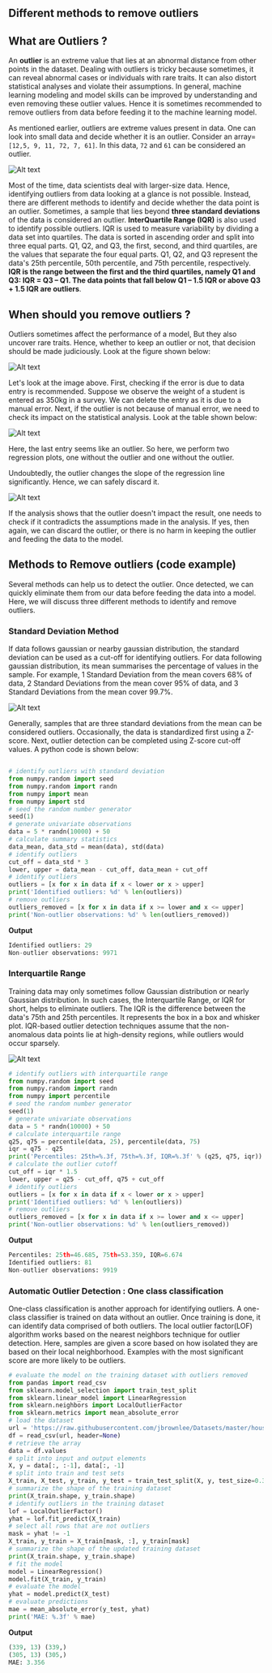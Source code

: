 ## Different methods to remove outliers

## What are Outliers ?

An **outlier** is an extreme value that lies at an abnormal distance from other points in the dataset. Dealing with outliers is tricky because sometimes, it can reveal abnormal cases or individuals with rare traits. It can also distort statistical analyses and violate their assumptions. In general, machine learning modeling and model skills can be improved by understanding and even removing these outlier values. Hence it is sometimes recommended to remove outliers from data before feeding it to the machine learning model. 

As mentioned earlier, outliers are extreme values present in data. One can look into small data and decide whether it is an outlier. Consider an array=`[12,5, 9, 11, 72, 7, 61]`. In this data, `72` and `61` can be considered an outlier.

![Alt text](assets/outlier_basic.png)

Most of the time, data scientists deal with larger-size data. Hence, identifying outliers from data looking at a glance is not possible. Instead, there are different methods to identify and decide whether the data point is an outlier. Sometimes, a sample that lies beyond **three standard deviations** of the data is considered an outlier. **InterQuartile Range (IQR)** is also used to identify possible outliers. IQR is used to measure variability by dividing a data set into quartiles. The data is sorted in ascending order and split into three equal parts. Q1, Q2, and Q3, the first, second, and third quartiles, are the values that separate the four equal parts. Q1, Q2, and Q3 represent the data's 25th percentile, 50th percentile, and 75th percentile, respectively. **IQR is the range between the first and the third quartiles, namely Q1 and Q3: IQR = Q3 – Q1. The data points that fall below Q1 – 1.5 IQR or above Q3 + 1.5 IQR are outliers**.

## When should you remove outliers ?

Outliers sometimes affect the performance of a model, But they also uncover rare traits. Hence, whether to keep an outlier or not, that decision should be made judiciously. Look at the figure shown below:

![Alt text](assets/outlier_when.png)

Let's look at the image above. First, checking if the error is due to data entry is recommended. Suppose we observe the weight of a student is entered as 350kg in a survey. We can delete the entry as it is due to a manual error. Next, if the outlier is not because of manual error, we need to check its impact on the statistical analysis. Look at the table shown below:

![Alt text](assets/fert_outlier.png)

Here, the last entry seems like an outlier. So here, we perform two regression plots, one without the outlier and one without the outlier.

Undoubtedly, the outlier changes the slope of the regression line significantly. Hence, we can safely discard it.

![Alt text](assets/scatter_outlier.png)

If the analysis shows that the outlier doesn't impact the result, one needs to check if it contradicts the assumptions made in the analysis. If yes, then again, we can discard the outlier, or there is no harm in keeping the outlier and feeding the data to the model.

## Methods to Remove outliers (code example)

Several methods can help us to detect the outlier. Once detected, we can quickly eliminate them from our data before feeding the data into a model. Here, we will discuss three different methods to identify and remove outliers.

### Standard Deviation Method

If data follows gaussian or nearby gaussian distribution, the standard deviation can be used as a cut-off for identifying outliers. For data following gaussian distribution, its mean summarises the percentage of values in the sample. For example, 1 Standard Deviation from the mean covers 68% of data, 2 Standard Deviations from the mean cover 95% of data, and 3 Standard Deviations from the mean cover 99.7%.

![Alt text](assets/sd.png)

Generally, samples that are three standard deviations from the mean can be considered outliers. Occasionally, the data is standardized first using a Z-score. Next, outlier detection can be completed using Z-score cut-off values. A python code is shown below:

```python

# identify outliers with standard deviation
from numpy.random import seed
from numpy.random import randn
from numpy import mean
from numpy import std
# seed the random number generator
seed(1)
# generate univariate observations
data = 5 * randn(10000) + 50
# calculate summary statistics
data_mean, data_std = mean(data), std(data)
# identify outliers
cut_off = data_std * 3
lower, upper = data_mean - cut_off, data_mean + cut_off
# identify outliers
outliers = [x for x in data if x < lower or x > upper]
print('Identified outliers: %d' % len(outliers))
# remove outliers
outliers_removed = [x for x in data if x >= lower and x <= upper]
print('Non-outlier observations: %d' % len(outliers_removed))
```

**Output**

```python
Identified outliers: 29
Non-outlier observations: 9971
```

### Interquartile Range

Training data may only sometimes follow Gaussian distribution or nearly Gaussian distribution. In such cases, the Interquartile Range, or IQR for short, helps to eliminate outliers. The IQR is the difference between the data's 75th and 25th percentiles. It represents the box in a box and whisker plot. IQR-based outlier detection techniques assume that the non-anomalous data points lie at high-density regions, while outliers would occur sparsely.

![Alt text](assets/iqr.png)

```python
# identify outliers with interquartile range
from numpy.random import seed
from numpy.random import randn
from numpy import percentile
# seed the random number generator
seed(1)
# generate univariate observations
data = 5 * randn(10000) + 50
# calculate interquartile range
q25, q75 = percentile(data, 25), percentile(data, 75)
iqr = q75 - q25
print('Percentiles: 25th=%.3f, 75th=%.3f, IQR=%.3f' % (q25, q75, iqr))
# calculate the outlier cutoff
cut_off = iqr * 1.5
lower, upper = q25 - cut_off, q75 + cut_off
# identify outliers
outliers = [x for x in data if x < lower or x > upper]
print('Identified outliers: %d' % len(outliers))
# remove outliers
outliers_removed = [x for x in data if x >= lower and x <= upper]
print('Non-outlier observations: %d' % len(outliers_removed))
```

**Output**

```python
Percentiles: 25th=46.685, 75th=53.359, IQR=6.674
Identified outliers: 81
Non-outlier observations: 9919
```

### Automatic Outlier Detection : One class classification

One-class classification is another approach for identifying outliers. A one-class classifier is trained on data without an outlier. Once training is done, it can identify data comprised of both outliers. The local outlier factor(LOF) algorithm works based on the nearest neighbors technique for outlier detection. Here, samples are given a score based on how isolated they are based on their local neighborhood. Examples with the most significant score are more likely to be outliers.

```python
# evaluate the model on the training dataset with outliers removed
from pandas import read_csv
from sklearn.model_selection import train_test_split
from sklearn.linear_model import LinearRegression
from sklearn.neighbors import LocalOutlierFactor
from sklearn.metrics import mean_absolute_error
# load the dataset
url = 'https://raw.githubusercontent.com/jbrownlee/Datasets/master/housing.csv'
df = read_csv(url, header=None)
# retrieve the array
data = df.values
# split into input and output elements
X, y = data[:, :-1], data[:, -1]
# split into train and test sets
X_train, X_test, y_train, y_test = train_test_split(X, y, test_size=0.33, random_state=1)
# summarize the shape of the training dataset
print(X_train.shape, y_train.shape)
# identify outliers in the training dataset
lof = LocalOutlierFactor()
yhat = lof.fit_predict(X_train)
# select all rows that are not outliers
mask = yhat != -1
X_train, y_train = X_train[mask, :], y_train[mask]
# summarize the shape of the updated training dataset
print(X_train.shape, y_train.shape)
# fit the model
model = LinearRegression()
model.fit(X_train, y_train)
# evaluate the model
yhat = model.predict(X_test)
# evaluate predictions
mae = mean_absolute_error(y_test, yhat)
print('MAE: %.3f' % mae)
```

**Output**

```python
(339, 13) (339,)
(305, 13) (305,)
MAE: 3.356
```
